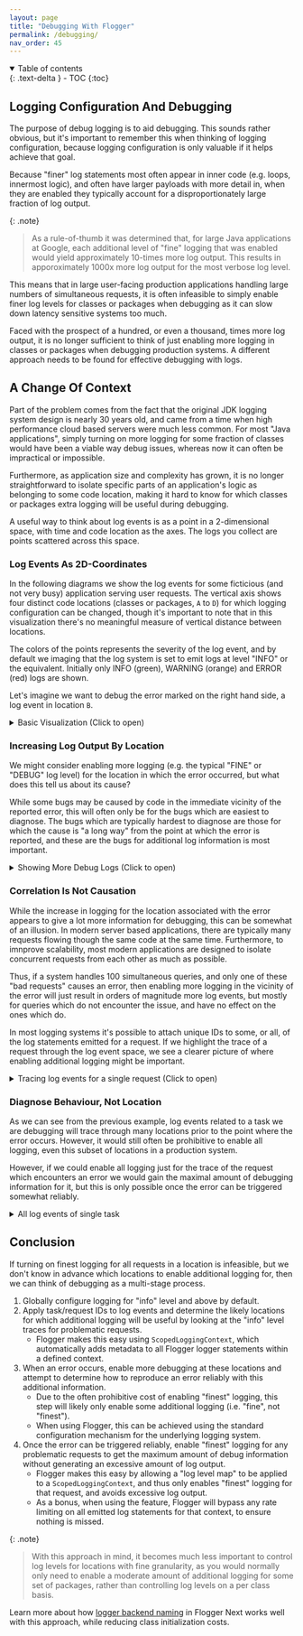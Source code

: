 ```yaml
---
layout: page
title: "Debugging With Flogger"
permalink: /debugging/
nav_order: 45
---
```


<details open markdown="block">
  <summary>
    Table of contents
  </summary>
  {: .text-delta }
- TOC
{:toc}
</details>

## Logging Configuration And Debugging

The purpose of debug logging is to aid debugging. This sounds rather obvious, but it's important to
remember this when thinking of logging configuration, because logging configuration is only valuable
if it helps achieve that goal.

Because "finer" log statements most often appear in inner code (e.g. loops, innermost logic), and
often have larger payloads with more detail in, when they are enabled they typically account for a
disproportionately large fraction of log output.

{: .note}
> As a rule-of-thumb it was determined that, for large Java applications at Google, each additional
> level of "fine" logging that was enabled would yield approximately 10-times more log output. This
> results in apporoximately 1000x more log output for the most verbose log level.

This means that in large user-facing production applications handling large numbers of simultaneous
requests, it is often infeasible to simply enable finer log levels for classes or packages when
debugging as it can slow down latency sensitive systems too much.

Faced with the prospect of a hundred, or even a thousand, times more log output, it is no longer
sufficient to think of just enabling more logging in classes or packages when debugging production
systems. A different approach needs to be found for effective debugging with logs.

## A Change Of Context

Part of the problem comes from the fact that the original JDK logging system design is nearly 30
years old, and came from a time when high performance cloud based servers were much less common. For
most "Java applications", simply turning on more logging for some fraction of classes would have
been a viable way debug issues, whereas now it can often be impractical or impossible.

Furthermore, as application size and complexity has grown, it is no longer straightforward to
isolate specific parts of an application's logic as belonging to some code location, making it hard
to know for which classes or packages extra logging will be useful during debugging.

A useful way to think about log events is as a point in a 2-dimensional space, with time and code
location as the axes. The logs you collect are points scattered across this space.

### Log Events As 2D-Coordinates

In the following diagrams we show the log events for some ficticious (and not very busy) application
serving user requests. The vertical axis shows four distinct code locations (classes or
packages, `A` to `D`) for which logging configuration can be changed, though it's important to note
that in this visualization there's no meaningful measure of vertical distance between locations.

The colors of the points represents the severity of the log event, and by default we imaging that
the log system is set to emit logs at level "INFO" or the equivalent. Initially only INFO (green),
WARNING (orange) and ERROR (red) logs are shown.

Let's imagine we want to debug the error marked on the right hand side, a log event in location `B`.

<details>
  <summary>Basic Visualization (Click to open)</summary>
  <img src="{{site.baseurl}}/assets/log_events.svg">
</details>

### Increasing Log Output By Location

We might consider enabling more logging (e.g. the typical "FINE" or "DEBUG" log level) for the
location in which the error occurred, but what does this tell us about its cause?

While some bugs may be caused by code in the immediate vicinity of the reported error, this will
often only be for the bugs which are easiest to diagnose. The bugs which are typically hardest to
diagnose are those for which the cause is "a long way" from the point at which the error is
reported, and these are the bugs for additional log information is most important.

<details>
  <summary>Showing More Debug Logs (Click to open)</summary>
  <img src="{{site.baseurl}}/assets/apparent_trace.svg">
</details>

### Correlation Is Not Causation

While the increase in logging for the location associated with the error appears to give a lot more
information for debugging, this can be somewhat of an illusion. In modern server based applications,
there are typically many requests flowing though the same code at the same time. Furthermore, to
imnprove scalability, most modern applications are designed to isolate concurrent requests from each
other as much as possible.

Thus, if a system handles 100 simultaneous queries, and only one of these "bad requests" causes an
error, then enabling more logging in the vicinity of the error will just result in orders of
magnitude more log events, but mostly for queries which do not encounter the issue, and have no
effect on the ones which do.

In most logging systems it's possible to attach unique IDs to some, or all, of the log statements
emitted for a request. If we highlight the trace of a request through the log event space, we see a
clearer picture of where enabling additional logging might be important.

<details>
  <summary>Tracing log events for a single request (Click to open)</summary>
  <img src="{{site.baseurl}}/assets/limited_trace.svg">
</details>

### Diagnose Behaviour, Not Location

As we can see from the previous example, log events related to a task we are debugging will trace
through many locations prior to the point where the error occurs. However, it would still often be
prohibitive to enable all logging, even this subset of locations in a production system.

However, if we could enable all logging just for the trace of the request which encounters an error
we would gain the maximal amount of debugging information for it, but this is only possible once the
error can be triggered somewhat reliably.

<details>
  <summary>All log events of single task</summary>
  <img src="{{site.baseurl}}/assets/logging_trace.svg">
</details>

## Conclusion

If turning on finest logging for all requests in a location is infeasible, but we don't know in
advance which locations to enable additional logging for, then we can think of debugging as a
multi-stage process.

1. Globally configure logging for "info" level and above by default.
2. Apply task/request IDs to log events and determine the likely locations for which additional
   logging will be useful by looking at the "info" level traces for problematic requests.
    * Flogger makes this easy using `ScopedLoggingContext`, which automatically adds metadata to all
      Flogger logger statements within a defined context.
3. When an error occurs, enable more debugging at these locations and attempt to determine how to
   reproduce an error reliably with this additional information.
    * Due to the often prohibitive cost of enabling "finest" logging, this step will likely only
      enable some additional logging (i.e. "fine", not "finest").
    * When using Flogger, this can be achieved using the standard configuration mechanism for the
      underlying logging system.
4. Once the error can be triggered reliably, enable "finest" logging for any problematic requests to
   get the maximum amount of debug information without generating an excessive amount of log output.
    * Flogger makes this easy by allowing a "log level map" to be applied to
      a `ScopedLoggingContext`, and thus only enables "finest" logging for that request, and avoids
      excessive log output.
    * As a bonus, when using the feature, Flogger will bypass any rate limiting on all emitted log
      statements for that context, to ensure nothing is missed.

{: .note}
> With this approach in mind, it becomes much less important to control log levels for locations
> with fine granularity, as you would normally only need to enable a moderate amount of additional
> logging for some set of packages, rather than controlling log levels on a per class basis.

Learn more about how [logger backend naming](next_backend.md) in Flogger Next works well with this
approach, while reducing class initialization costs.
